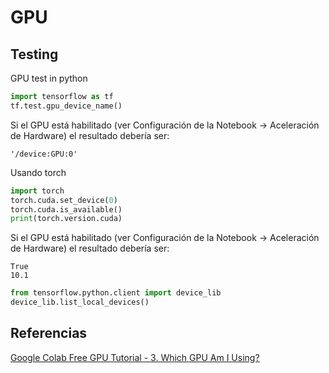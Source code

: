 # GPU

## Testing
GPU test in python
```python
import tensorflow as tf
tf.test.gpu_device_name()
```
Si el GPU está habilitado (ver Configuración de la Notebook -> Aceleración de Hardware) el resultado debería ser:
```
'/device:GPU:0'
```

Usando torch
```python
import torch
torch.cuda.set_device(0)
torch.cuda.is_available()
print(torch.version.cuda)
```
Si el GPU está habilitado (ver Configuración de la Notebook -> Aceleración de Hardware) el resultado debería ser:
```
True
10.1
```
```python
from tensorflow.python.client import device_lib
device_lib.list_local_devices()
```

## Referencias
[Google Colab Free GPU Tutorial - 3. Which GPU Am I Using?](https://medium.com/deep-learning-turkey/google-colab-free-gpu-tutorial-e113627b9f5d)

